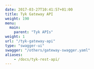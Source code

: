 ```yaml
---
date: 2017-03-27T10:41:57+01:00
title: Tyk Gateway API
weight: 190
menu:
  main:
    parent: "Tyk APIs"
weight: 1
url: "/tyk-gateway-api"
type: "swagger-ui"
swagger: "/others/gateway-swagger.yaml"
aliases:
    - /docs/tyk-rest-api/
---
```

